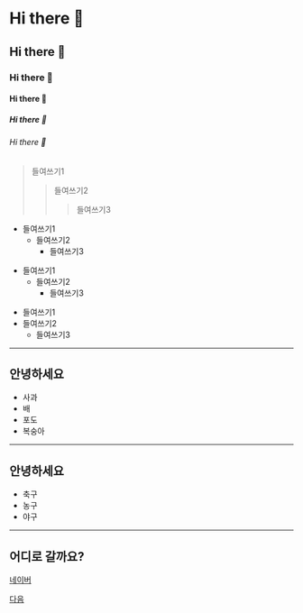 <!-- 마크다운 태그 -->
# Hi there 👋
## Hi there 👋
### Hi there 👋
#### Hi there 👋
##### Hi there 👋
###### Hi there 👋

> 들여쓰기1
>   > 들여쓰기2
>   >   > 들여쓰기3

+ 들여쓰기1
  + 들여쓰기2
    + 들여쓰기3
    
- 들여쓰기1
  - 들여쓰기2
    - 들여쓰기3    
    
 * 들여쓰기1
  * 들여쓰기2
    * 들여쓰기3    
  <!--
  <pre>
  <code>
  ```
  public class Test1 {
    public static void main(String[]args) {
      System.out.println("안녕하세요");
     }
  }
  ```
  <--
  </code>
  </pre>
  java
<!--
**ParkJongPil/ParkJongPil** is a ✨ _special_ ✨ repository because its `README.md` (this file) appears on your GitHub profile.

Here are some ideas to get you started:

- 🔭 I’m currently working on ...
- 🌱 I’m currently learning ...
- 👯 I’m looking to collaborate on ...
- 🤔 I’m looking for help with ...
- 💬 Ask me about ...
- 📫 How to reach me: ...
- 😄 Pronouns: ...
- ⚡ Fun fact: ...
-->

<hr/>
<h2>안녕하세요</h2>

<ul>
  <li>사과</li>
  <li>배</li>
  <li>포도</li>
  <li>복숭아</li>
</ul>

<hr/>
<h2>안녕하세요</h2>

<ul>
  <li>축구</li>
  <li>농구</li>
  <li>야구</li>
</ul>

<hr/>

<h2>어디로 갈까요?</h2>
<p><a href="www.naver.com">네이버</a></p>
<p><a href="www.daum.net">다음</a></p>
  
 
